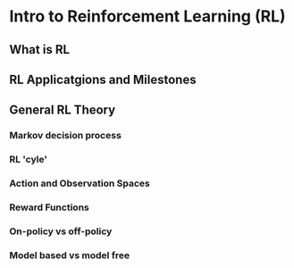 # Intro to Reinforcement Learning (RL)
## What is RL
## RL Applicatgions and Milestones
## General RL Theory
### Markov decision process
### RL 'cyle'
### Action and Observation Spaces
### Reward Functions
### On-policy vs off-policy
### Model based vs model free

